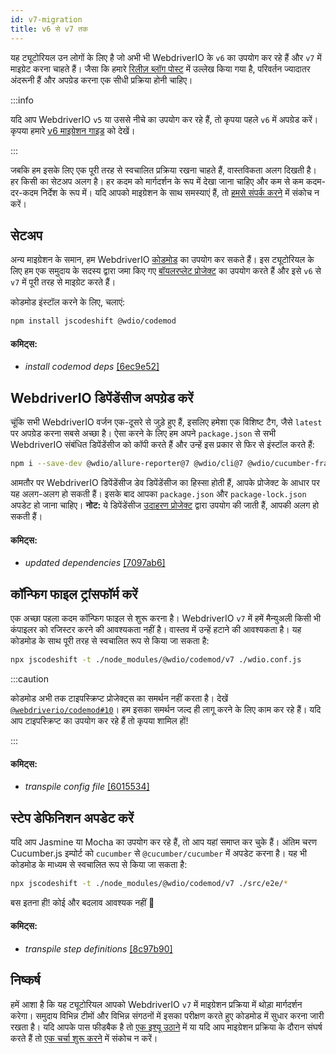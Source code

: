 ```yaml
---
id: v7-migration
title: v6 से v7 तक
---
```


यह ट्यूटोरियल उन लोगों के लिए है जो अभी भी WebdriverIO के `v6` का उपयोग कर रहे हैं और `v7` में माइग्रेट करना चाहते हैं। जैसा कि हमारे [रिलीज़ ब्लॉग पोस्ट](https://webdriver.io/blog/2021/02/09/webdriverio-v7-released) में उल्लेख किया गया है, परिवर्तन ज्यादातर अंदरूनी हैं और अपग्रेड करना एक सीधी प्रक्रिया होनी चाहिए।

:::info

यदि आप WebdriverIO `v5` या उससे नीचे का उपयोग कर रहे हैं, तो कृपया पहले `v6` में अपग्रेड करें। कृपया हमारे [v6 माइग्रेशन गाइड](v6-migration) को देखें।

:::

जबकि हम इसके लिए एक पूरी तरह से स्वचालित प्रक्रिया रखना चाहते हैं, वास्तविकता अलग दिखती है। हर किसी का सेटअप अलग है। हर कदम को मार्गदर्शन के रूप में देखा जाना चाहिए और कम से कम कदम-दर-कदम निर्देश के रूप में। यदि आपको माइग्रेशन के साथ समस्याएं हैं, तो [हमसे संपर्क करने](https://github.com/webdriverio/codemod/discussions/new) में संकोच न करें।

## सेटअप

अन्य माइग्रेशन के समान, हम WebdriverIO [कोडमोड](https://github.com/webdriverio/codemod) का उपयोग कर सकते हैं। इस ट्यूटोरियल के लिए हम एक समुदाय के सदस्य द्वारा जमा किए गए [बॉयलरप्लेट प्रोजेक्ट](https://github.com/WarleyGabriel/demo-webdriverio-cucumber) का उपयोग करते हैं और इसे `v6` से `v7` में पूरी तरह से माइग्रेट करते हैं।

कोडमोड इंस्टॉल करने के लिए, चलाएं:

```sh
npm install jscodeshift @wdio/codemod
```

#### कमिट्स:

- _install codemod deps_ [[6ec9e52]](https://github.com/WarleyGabriel/demo-webdriverio-cucumber/pull/11/commits/6ec9e52038f7e8cb1221753b67040b0f23a8f61a)

## WebdriverIO डिपेंडेंसीज अपग्रेड करें

चूंकि सभी WebdriverIO वर्जन एक-दूसरे से जुड़े हुए हैं, इसलिए हमेशा एक विशिष्ट टैग, जैसे `latest` पर अपग्रेड करना सबसे अच्छा है। ऐसा करने के लिए हम अपने `package.json` से सभी WebdriverIO संबंधित डिपेंडेंसीज को कॉपी करते हैं और उन्हें इस प्रकार से फिर से इंस्टॉल करते हैं:

```sh
npm i --save-dev @wdio/allure-reporter@7 @wdio/cli@7 @wdio/cucumber-framework@7 @wdio/local-runner@7 @wdio/spec-reporter@7 @wdio/sync@7 wdio-chromedriver-service@7 wdio-timeline-reporter@7 webdriverio@7
```

आमतौर पर WebdriverIO डिपेंडेंसीज डेव डिपेंडेंसीज का हिस्सा होती हैं, आपके प्रोजेक्ट के आधार पर यह अलग-अलग हो सकती हैं। इसके बाद आपका `package.json` और `package-lock.json` अपडेट हो जाना चाहिए। __नोट:__ ये डिपेंडेंसीज [उदाहरण प्रोजेक्ट](https://github.com/WarleyGabriel/demo-webdriverio-cucumber) द्वारा उपयोग की जाती हैं, आपकी अलग हो सकती हैं।

#### कमिट्स:

- _updated dependencies_ [[7097ab6]](https://github.com/WarleyGabriel/demo-webdriverio-cucumber/pull/11/commits/7097ab6297ef9f37ead0a9c2ce9fce8d0765458d)

## कॉन्फिग फाइल ट्रांसफॉर्म करें

एक अच्छा पहला कदम कॉन्फिग फाइल से शुरू करना है। WebdriverIO `v7` में हमें मैन्युअली किसी भी कंपाइलर को रजिस्टर करने की आवश्यकता नहीं है। वास्तव में उन्हें हटाने की आवश्यकता है। यह कोडमोड के साथ पूरी तरह से स्वचालित रूप से किया जा सकता है:

```sh
npx jscodeshift -t ./node_modules/@wdio/codemod/v7 ./wdio.conf.js
```

:::caution

कोडमोड अभी तक टाइपस्क्रिप्ट प्रोजेक्ट्स का समर्थन नहीं करता है। देखें [`@webdriverio/codemod#10`](https://github.com/webdriverio/codemod/issues/10)। हम इसका समर्थन जल्द ही लागू करने के लिए काम कर रहे हैं। यदि आप टाइपस्क्रिप्ट का उपयोग कर रहे हैं तो कृपया शामिल हों!

:::

#### कमिट्स:

- _transpile config file_ [[6015534]](https://github.com/WarleyGabriel/demo-webdriverio-cucumber/pull/11/commits/60155346a386380d8a77ae6d1107483043a43994)

## स्टेप डेफिनिशन अपडेट करें

यदि आप Jasmine या Mocha का उपयोग कर रहे हैं, तो आप यहां समाप्त कर चुके हैं। अंतिम चरण Cucumber.js इम्पोर्ट को `cucumber` से `@cucumber/cucumber` में अपडेट करना है। यह भी कोडमोड के माध्यम से स्वचालित रूप से किया जा सकता है:

```sh
npx jscodeshift -t ./node_modules/@wdio/codemod/v7 ./src/e2e/*
```

बस इतना ही! कोई और बदलाव आवश्यक नहीं 🎉

#### कमिट्स:

- _transpile step definitions_ [[8c97b90]](https://github.com/WarleyGabriel/demo-webdriverio-cucumber/pull/11/commits/8c97b90a8b9197c62dffe4e2954f7dad814753cc)

## निष्कर्ष

हमें आशा है कि यह ट्यूटोरियल आपको WebdriverIO `v7` में माइग्रेशन प्रक्रिया में थोड़ा मार्गदर्शन करेगा। समुदाय विभिन्न टीमों और विभिन्न संगठनों में इसका परीक्षण करते हुए कोडमोड में सुधार करना जारी रखता है। यदि आपके पास फीडबैक है तो [एक इश्यू उठाने](https://github.com/webdriverio/codemod/issues/new) में या यदि आप माइग्रेशन प्रक्रिया के दौरान संघर्ष करते हैं तो [एक चर्चा शुरू करने](https://github.com/webdriverio/codemod/discussions/new) में संकोच न करें।